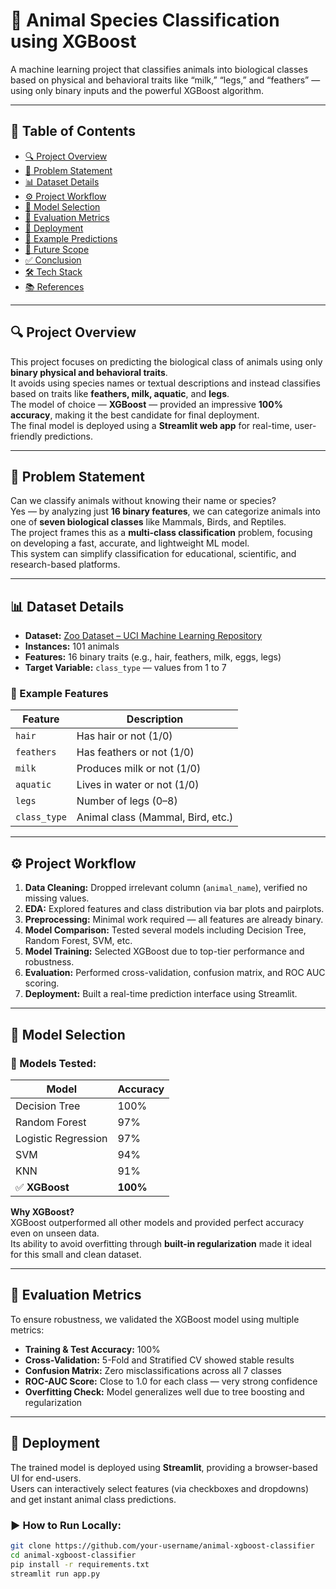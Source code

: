 # 🧠 Animal Species Classification using XGBoost

A machine learning project that classifies animals into biological classes based on physical and behavioral traits like “milk,” “legs,” and “feathers” — using only binary inputs and the powerful XGBoost algorithm.

---

## 📌 Table of Contents
- [🔍 Project Overview](#-project-overview)  
- [🎯 Problem Statement](#-problem-statement)  
- [📊 Dataset Details](#-dataset-details)  
- [⚙️ Project Workflow](#️-project-workflow)  
- [🤖 Model Selection](#-model-selection)  
- [🧪 Evaluation Metrics](#-evaluation-metrics)  
- [🚀 Deployment](#-deployment)  
- [🐾 Example Predictions](#-example-predictions)  
- [🔮 Future Scope](#-future-scope)  
- [✅ Conclusion](#-conclusion)  
- [🛠️ Tech Stack](#-tech-stack)  
- [📚 References](#-references)

---

## 🔍 Project Overview

This project focuses on predicting the biological class of animals using only **binary physical and behavioral traits**.  
It avoids using species names or textual descriptions and instead classifies based on traits like **feathers, milk, aquatic**, and **legs**.  
The model of choice — **XGBoost** — provided an impressive **100% accuracy**, making it the best candidate for final deployment.  
The final model is deployed using a **Streamlit web app** for real-time, user-friendly predictions.

---

## 🎯 Problem Statement

Can we classify animals without knowing their name or species?  
Yes — by analyzing just **16 binary features**, we can categorize animals into one of **seven biological classes** like Mammals, Birds, and Reptiles.  
The project frames this as a **multi-class classification** problem, focusing on developing a fast, accurate, and lightweight ML model.  
This system can simplify classification for educational, scientific, and research-based platforms.

---

## 📊 Dataset Details

- **Dataset:** [Zoo Dataset – UCI Machine Learning Repository](https://archive.ics.uci.edu/ml/datasets/Zoo)  
- **Instances:** 101 animals  
- **Features:** 16 binary traits (e.g., hair, feathers, milk, eggs, legs)  
- **Target Variable:** `class_type` — values from 1 to 7

### 🔎 Example Features
| Feature        | Description                          |
|----------------|--------------------------------------|
| `hair`         | Has hair or not (1/0)                |
| `feathers`     | Has feathers or not (1/0)            |
| `milk`         | Produces milk or not (1/0)           |
| `aquatic`      | Lives in water or not (1/0)          |
| `legs`         | Number of legs (0–8)                 |
| `class_type`   | Animal class (Mammal, Bird, etc.)    |

---

## ⚙️ Project Workflow

1. **Data Cleaning:** Dropped irrelevant column (`animal_name`), verified no missing values.  
2. **EDA:** Explored features and class distribution via bar plots and pairplots.  
3. **Preprocessing:** Minimal work required — all features are already binary.  
4. **Model Comparison:** Tested several models including Decision Tree, Random Forest, SVM, etc.  
5. **Model Training:** Selected XGBoost due to top-tier performance and robustness.  
6. **Evaluation:** Performed cross-validation, confusion matrix, and ROC AUC scoring.  
7. **Deployment:** Built a real-time prediction interface using Streamlit.

---

## 🤖 Model Selection

### 🧪 Models Tested:
| Model                 | Accuracy |
|----------------------|----------|
| Decision Tree         | 100%     |
| Random Forest         | 97%      |
| Logistic Regression   | 97%      |
| SVM                   | 94%      |
| KNN                   | 91%      |
| ✅ **XGBoost**         | **100%** |

**Why XGBoost?**  
XGBoost outperformed all other models and provided perfect accuracy even on unseen data.  
Its ability to avoid overfitting through **built-in regularization** made it ideal for this small and clean dataset.

---

## 🧪 Evaluation Metrics

To ensure robustness, we validated the XGBoost model using multiple metrics:

- **Training & Test Accuracy:** 100%  
- **Cross-Validation:** 5-Fold and Stratified CV showed stable results  
- **Confusion Matrix:** Zero misclassifications across all 7 classes  
- **ROC-AUC Score:** Close to 1.0 for each class — very strong confidence  
- **Overfitting Check:** Model generalizes well due to tree boosting and regularization

---

## 🚀 Deployment

The trained model is deployed using **Streamlit**, providing a browser-based UI for end-users.  
Users can interactively select features (via checkboxes and dropdowns) and get instant animal class predictions.

### ▶ How to Run Locally:
```bash
git clone https://github.com/your-username/animal-xgboost-classifier
cd animal-xgboost-classifier
pip install -r requirements.txt
streamlit run app.py
